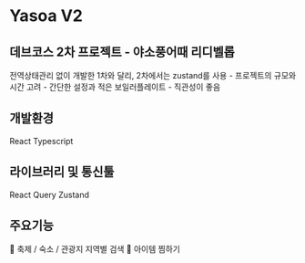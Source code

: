 <h1>Yasoa V2</h1>

<h2>데브코스 2차 프로젝트 - 야소풍어때 리디벨롭</h2>
전역상태관리 없이 개발한 1차와 달리, 2차에서는 zustand를 사용
- 프로젝트의 규모와 시간 고려
- 간단한 설정과 적은 보일러플레이트
- 직관성이 좋음

<h2>개발환경</h2>
React
Typescript

<h2>라이브러리 및 통신툴</h2>
React Query
Zustand

<h2>주요기능</h2>

🎉 축제 / 숙소 / 관광지 지역별 검색
💖 아이템 찜하기
